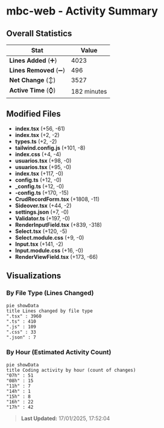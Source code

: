 # mbc-web - Activity Summary 

## Overall Statistics

| Stat                   | Value                                                             |
| ---------------------- | ----------------------------------------------------------------- |
| **Lines Added** (➕)   | 4023                                          |
| **Lines Removed** (➖) | 496                                        |
| **Net Change** (↕)    | 3527                |
| **Active Time** (⌚)   | 182 minutes |


## Modified Files
- **index.tsx** (+56, -61)
- **index.tsx** (+2, -2)
- **types.ts** (+2, -2)
- **tailwind.config.js** (+101, -8)
- **index.css** (+4, -4)
- **usuarios.tsx** (+98, -0)
- **usuarios.tsx** (+95, -0)
- **index.tsx** (+117, -0)
- **config.ts** (+12, -0)
- **_config.ts** (+12, -0)
- **-config.ts** (+170, -15)
- **CrudRecordForm.tsx** (+1808, -11)
- **Sideover.tsx** (+44, -2)
- **settings.json** (+7, -0)
- **Validator.ts** (+197, -0)
- **RenderInputField.tsx** (+839, -318)
- **Select.tsx** (+120, -5)
- **Select.module.css** (+9, -0)
- **Input.tsx** (+141, -2)
- **Input.module.css** (+16, -0)
- **RenderViewField.tsx** (+173, -66)

## Visualizations

### By File Type (Lines Changed)

```mermaid
pie showData
title Lines changed by file type
".tsx" : 3960
".ts" : 410
".js" : 109
".css" : 33
".json" : 7
```

### By Hour (Estimated Activity Count)

```mermaid
pie showData
title Coding activity by hour (count of changes)
"07h" : 51
"08h" : 15
"11h" : 7
"14h" : 1
"15h" : 8
"16h" : 22
"17h" : 42
```


> **Last Updated:** 17/01/2025, 17:52:04